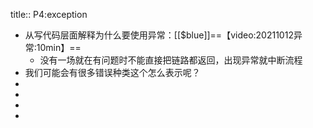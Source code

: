 title:: P4:exception

- 从写代码层面解释为什么要使用异常：[[$blue]]==【video:20211012异常:10min】==
	- 没有一场就在有问题时不能直接把链路都返回，出现异常就中断流程
- 我们可能会有很多错误种类这个怎么表示呢？
-
-
-
-
